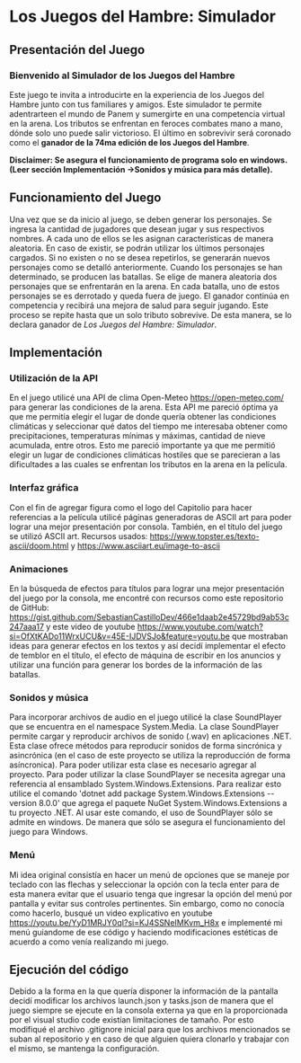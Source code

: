 # Los Juegos del Hambre: Simulador

## Presentación del Juego

### Bienvenido al Simulador de los Juegos del Hambre

Este juego te invita a introducirte en la experiencia de los Juegos del Hambre junto con tus familiares y amigos. Este simulador te permite adentrarteen el mundo de Panem y sumergirte en una competencia virtual en la arena. Los tributos se enfrentan en feroces combates mano a mano, dónde solo uno puede salir victorioso. El último en sobrevivir será coronado como el **ganador de la 74ma edición de los Juegos del Hambre**.

**Disclaimer: Se asegura el funcionamiento de programa solo en windows. (Leer sección Implementación ->Sonidos y música para más detalle).**

## Funcionamiento del Juego

Una vez que se da inicio al juego, se deben generar los personajes. Se ingresa la cantidad de jugadores que desean jugar y sus respectivos nombres. A cada uno de ellos se les asignan características de manera aleatoria. En caso de existir, se podrán utilizar los últimos personajes cargados. Si no existen o no se desea repetirlos, se generarán nuevos personajes como se detalló anteriormente. 
Cuando los personajes se han determinado, se producen las batallas. Se elige de manera aleatoria dos personajes que se enfrentarán en la arena. En cada batalla, uno de estos personajes se es derrotado y queda fuera de juego. El ganador continúa en competencia y recibirá una mejora de salud para seguir jugando. Este proceso se repite hasta que un solo tributo sobrevive. De esta manera, se lo declara ganador de *Los Juegos del Hambre: Simulador*.


## Implementación

### Utilización de la API

En el juego utilicé una API de clima Open-Meteo https://open-meteo.com/ para generar las condiciones de la arena. Esta API me pareció óptima ya que me permitía elegir el lugar de donde quería obtener las condiciones climáticas y seleccionar qué datos del tiempo me interesaba obtener como precipitaciones, temperaturas mínimas y máximas, cantidad de nieve acumulada, entre otros. Esto me pareció importante ya que me permitió elegir un lugar de condiciones climáticas hostiles que se parecieran a las dificultades a las cuales se enfrentan los tributos en la arena en la película.


### Interfaz gráfica

Con el fin de agregar figura como el logo del Capitolio para hacer referencias a la película utilicé páginas generadoras de ASCII art para poder lograr una mejor presentación por consola. También, en el título del juego se utilizó ASCII art.
Recursos usados: https://www.topster.es/texto-ascii/doom.html y https://www.asciiart.eu/image-to-ascii

### Animaciones

En la búsqueda de efectos para títulos para lograr una mejor presentación del juego por la consola, me encontré con recursos como este repositorio de GitHub: https://gist.github.com/SebastianCastilloDev/466e1daab2e45729bd9ab53c247aaa17 y este video de youtube https://www.youtube.com/watch?si=OfXtKADo11WrxUCU&v=45E-IJDVSJo&feature=youtu.be que mostraban ideas para generar efectos en los textos y así decidí implementar el efecto de temblor en el título, el efecto de máquina de escribir en los anuncios y utilizar una función para generar los bordes de la información de las batallas. 

### Sonidos y música

Para incorporar archivos de audio en el juego utilicé la clase SoundPlayer que se encuentra en el namespace System.Media. La clase SoundPlayer permite cargar y reproducir archivos de sonido (.wav) en aplicaciones .NET. Esta clase ofrece métodos para reproducir sonidos de forma sincrónica y asincrónica (en el caso de este proyecto se utiliza la reproducción de forma asíncronica). Para poder utilizar esta clase es necesario agregar al proyecto. Para poder utilizar la clase SoundPlayer se necesita agregar una referencia al ensamblado System.Windows.Extensions. Para realizar esto utilice el comando 'dotnet add package System.Windows.Extensions --version 8.0.0' que agrega el paquete NuGet System.Windows.Extensions a tu proyecto .NET. 
Al usar este comando, el uso de SoundPlayer sólo se admite en windows. De manera que sólo se asegura el funcionamiento del juego para Windows.

### Menú

Mi idea original consistía en hacer un menú de opciones que se maneje por teclado con las flechas y seleccionar la opción con la tecla enter para de esta manera evitar que el usuario tenga que ingresar la opción del menú por pantalla y evitar sus controles pertinentes. Sin embargo, como no conocía como hacerlo, busqué un video explicativo en youtube https://youtu.be/YyD1MRJY0qI?si=KJ4SSNeIMKvm_H8x e implementé mi menú guiandome de ese código y haciendo modificaciones estéticas de acuerdo a como venía realizando mi juego.

## Ejecución del código

Debido a la forma en la que quería disponer la información de la pantalla decidí modificar los archivos launch.json y tasks.json de manera que el juego siempre se ejecute en la consola externa ya que en la proporcionada por el visual studio code existían limitaciones de tamaño. Por esto modifiqué el archivo .gitignore inicial para que los archivos mencionados se suban al repositorio y en caso de que alguien quiera clonarlo y trabajar con el mismo, se mantenga la configuración.